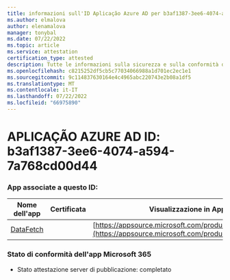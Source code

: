 ```yaml
---
title: informazioni sull'ID Aplicação Azure AD per b3af1387-3ee6-4074-a594-7a768cd00d444
ms.author: elmalova
author: elenamalova
manager: tonybal
ms.date: 07/22/2022
ms.topic: article
ms.service: attestation
certification_type: attested
description: Tutte le informazioni sulla sicurezza e sulla conformità disponibili per b3af1387-3ee6-4074-a594-7a768cd00d44.
ms.openlocfilehash: c8215252df5cb5c77034066988a1d701ec2ec1e1
ms.sourcegitcommit: 9c114837630164e4c4965abc220743e2b08a1df5
ms.translationtype: MT
ms.contentlocale: it-IT
ms.lasthandoff: 07/22/2022
ms.locfileid: "66975890"
---
```

# <a name="azure-app-id-b3af1387-3ee6-4074-a594-7a768cd00d44"></a>APLICAÇÃO AZURE AD ID: b3af1387-3ee6-4074-a594-7a768cd00d44


### <a name="apps-associated-with-this-id"></a>App associate a questo ID:
| **Nome dell'app** | **Certificata** | **Visualizzazione in AppSource** |
|--------------|---------------|-----------------------|
| [DataFetch](../forward/WA200003961.md) |  | [https://appsource.microsoft.com/product/office/WA200003961](https://appsource.microsoft.com/product/office/WA200003961) |

### <a name="microsoft-365-app-compliance-status"></a>Stato di conformità dell'app Microsoft 365
- Stato attestazione server di pubblicazione: completato
